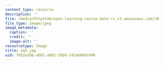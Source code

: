 ```yaml
---
content_type: resource
description: ''
file: /media/https%3A/open-learning-course-data-rc.s3.amazonaws.com/18-152-introduction-to-partial-differential-equations-fall-2005/7d52e2bba681a86226b9142ab66dc490_eq5.jpg
file_type: image/jpeg
image_metadata:
  caption: ''
  credit: ''
  image-alt: ''
resourcetype: Image
title: eq5.jpg
uid: 7d52e2bb-a681-a862-26b9-142ab66dc490
---
```

